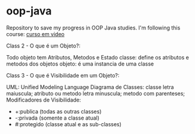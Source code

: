 # oop-java
Repository to save my progress in OOP Java studies. I'm following this course: [curso em video](https://www.cursoemvideo.com/curso/java-poo/aulas/java-poo/)

Class 2 - O que é um Objeto?:

Todo objeto tem Atributos, Metodos e Estado
classe: define os atributos e metodos dos objetos
objeto: é uma instancia de uma classe

Class 3 - O que é Visibilidade em um Objeto?:

UML: Unified Modeling Language
Diagrama de Classes: classe letra maiuscula; atributo ou metodo letra minuscula; metodo com parenteses;
Modificadores de Visibilidade: 
- +:publica (todas as outras classes)
- -:privada (somente a classe atual)
- #:protegido (classe atual e as sub-classes)
